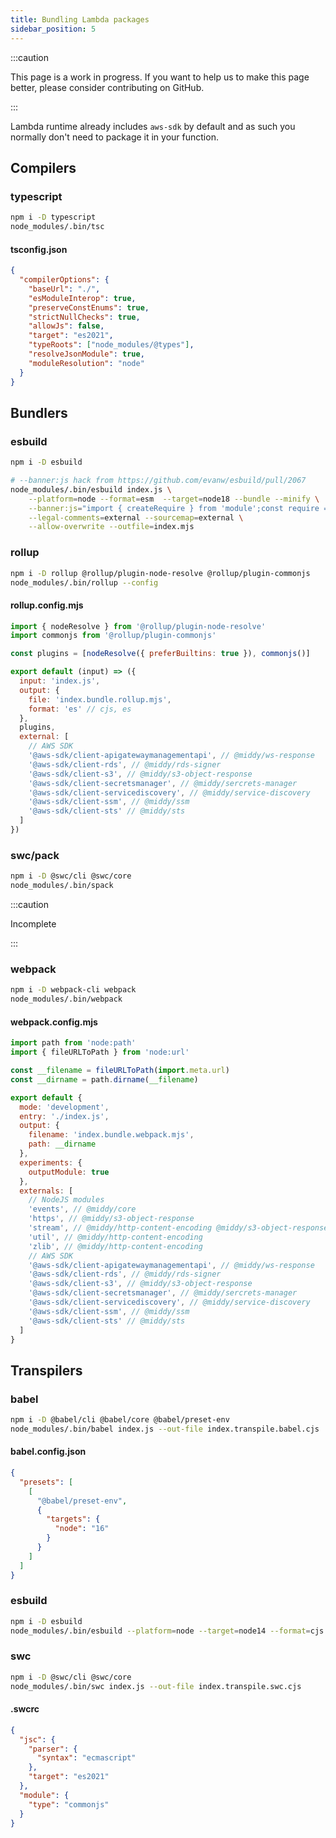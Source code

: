 ```yaml
---
title: Bundling Lambda packages
sidebar_position: 5
---
```


:::caution

This page is a work in progress. If you want to help us to make this page better, please consider contributing on GitHub.

:::

Lambda runtime already includes `aws-sdk` by default and as such you normally don't need to package it in your function.

## Compilers

### typescript

```bash
npm i -D typescript
node_modules/.bin/tsc
```

#### tsconfig.json

```json
{
  "compilerOptions": {
    "baseUrl": "./",
    "esModuleInterop": true,
    "preserveConstEnums": true,
    "strictNullChecks": true,
    "allowJs": false,
    "target": "es2021",
    "typeRoots": ["node_modules/@types"],
    "resolveJsonModule": true,
    "moduleResolution": "node"
  }
}
```

## Bundlers

### esbuild

```bash
npm i -D esbuild

# --banner:js hack from https://github.com/evanw/esbuild/pull/2067
node_modules/.bin/esbuild index.js \
    --platform=node --format=esm  --target=node18 --bundle --minify \
    --banner:js="import { createRequire } from 'module';const require = createRequire(import.meta.url);" \
    --legal-comments=external --sourcemap=external \
    --allow-overwrite --outfile=index.mjs

```

### rollup

```bash
npm i -D rollup @rollup/plugin-node-resolve @rollup/plugin-commonjs
node_modules/.bin/rollup --config
```

#### rollup.config.mjs

```javascript
import { nodeResolve } from '@rollup/plugin-node-resolve'
import commonjs from '@rollup/plugin-commonjs'

const plugins = [nodeResolve({ preferBuiltins: true }), commonjs()]

export default (input) => ({
  input: 'index.js',
  output: {
    file: 'index.bundle.rollup.mjs',
    format: 'es' // cjs, es
  },
  plugins,
  external: [
    // AWS SDK
    '@aws-sdk/client-apigatewaymanagementapi', // @middy/ws-response
    '@aws-sdk/client-rds', // @middy/rds-signer
    '@aws-sdk/client-s3', // @middy/s3-object-response
    '@aws-sdk/client-secretsmanager', // @middy/sercrets-manager
    '@aws-sdk/client-servicediscovery', // @middy/service-discovery
    '@aws-sdk/client-ssm', // @middy/ssm
    '@aws-sdk/client-sts' // @middy/sts
  ]
})
```

### swc/pack

```bash
npm i -D @swc/cli @swc/core
node_modules/.bin/spack
```

:::caution

Incomplete

:::

### webpack

```bash
npm i -D webpack-cli webpack
node_modules/.bin/webpack
```

#### webpack.config.mjs

```javascript
import path from 'node:path'
import { fileURLToPath } from 'node:url'

const __filename = fileURLToPath(import.meta.url)
const __dirname = path.dirname(__filename)

export default {
  mode: 'development',
  entry: './index.js',
  output: {
    filename: 'index.bundle.webpack.mjs',
    path: __dirname
  },
  experiments: {
    outputModule: true
  },
  externals: [
    // NodeJS modules
    'events', // @middy/core
    'https', // @middy/s3-object-response
    'stream', // @middy/http-content-encoding @middy/s3-object-response
    'util', // @middy/http-content-encoding
    'zlib', // @middy/http-content-encoding
    // AWS SDK
    '@aws-sdk/client-apigatewaymanagementapi', // @middy/ws-response
    '@aws-sdk/client-rds', // @middy/rds-signer
    '@aws-sdk/client-s3', // @middy/s3-object-response
    '@aws-sdk/client-secretsmanager', // @middy/sercrets-manager
    '@aws-sdk/client-servicediscovery', // @middy/service-discovery
    '@aws-sdk/client-ssm', // @middy/ssm
    '@aws-sdk/client-sts' // @middy/sts
  ]
}
```

## Transpilers

### babel

```bash
npm i -D @babel/cli @babel/core @babel/preset-env
node_modules/.bin/babel index.js --out-file index.transpile.babel.cjs
```

#### babel.config.json

```json
{
  "presets": [
    [
      "@babel/preset-env",
      {
        "targets": {
          "node": "16"
        }
      }
    ]
  ]
}
```

### esbuild

```bash
npm i -D esbuild
node_modules/.bin/esbuild --platform=node --target=node14 --format=cjs index.js --outfile=index.transpile.esbuild.cjs
```

### swc

```bash
npm i -D @swc/cli @swc/core
node_modules/.bin/swc index.js --out-file index.transpile.swc.cjs
```

#### .swcrc

```json
{
  "jsc": {
    "parser": {
      "syntax": "ecmascript"
    },
    "target": "es2021"
  },
  "module": {
    "type": "commonjs"
  }
}
```
